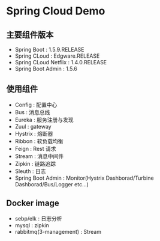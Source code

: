 # Spring Cloud Demo

## 主要组件版本
* Spring Boot : 1.5.9.RELEASE
* Spring CLoud : Edgware.RELEASE
* Spring CLoud Netflix : 1.4.0.RELEASE
* Spring Boot Admin : 1.5.6

## 使用组件
* Config : 配置中心
* Bus : 消息总线
* Eureka : 服务注册与发现
* Zuul : gateway
* Hystrix : 熔断器
* Ribbon : 软负载均衡
* Feign : Rest 请求
* Stream : 消息中间件
* Zipkin : 链路追踪
* Sleuth : 日志
* Spring Boot Admin : Monitor(Hystrix Dashborad/Turbine Dashborad/Bus/Logger etc...)

## Docker image
* sebp/elk : 日志分析
* mysql : zipkin
* rabbitmq(3-management) : Stream
